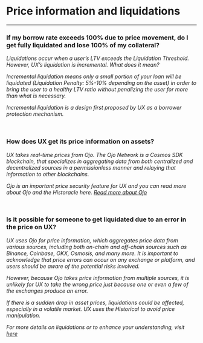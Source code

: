 # Price information and liquidations

---

### If my borrow rate exceeds 100% due to price movement, do I get fully liquidated and lose 100% of my collateral?

_Liquidations occur when a user’s LTV exceeds the Liquidation Threshold. However, UX’s liquidation is incremental. What does it mean?_

_Incremental liquidation means only a small portion of your loan will be liquidated (Liquidation Penalty: 5%-10% depending on the asset) in order to bring the user to a healthy LTV ratio without penalizing the user for more than what is necessary._

_Incremental liquidation is a design first proposed by UX as a borrower protection mechanism._

<br>

### How does UX get its price information on assets?

_UX takes real-time prices from Ojo. The Ojo Network is a Cosmos SDK blockchain, that specializes in aggregating data from both centralized and decentralized sources in a permissionless manner and relaying that information to other blockchains._

_Ojo is an important price security feature for UX and you can read more about Ojo and the Historacle here. [Read more about Ojo](https://docs.ojo.network/)_

<br>

### Is it possible for someone to get liquidated due to an error in the price on UX?

_UX uses Ojo for price information, which aggregates price data from various sources, including both on-chain and off-chain sources such as Binance, Coinbase, OKX, Osmosis, and many more. It is important to acknowledge that price errors can occur on any exchange or platform, and users should be aware of the potential risks involved._

_However, because Ojo takes price information from multiple sources, it is unlikely for UX to take the wrong price just because one or even a few of the exchanges produce an error._

_If there is a sudden drop in asset prices, liquidations could be affected, especially in a volatile market. UX uses the Historical to avoid price manipulation._

_For more details on liquidations or to enhance your understanding, visit [here](/users/UX-basics/introduction-to-liquidations)_
